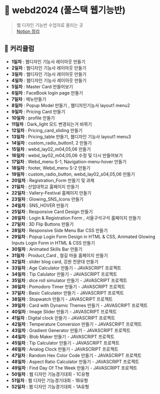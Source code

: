 # 🏁 webd2024 (풀스택 웹기능반) 
> 웹 디자인 기능반 수업자료 올리는 곳 <br>
> <a href="https://dlclfh.notion.site/2654f9a3f89543ff9055e2e0e91271c1?pvs=4" target="_blank">Notion 정리</a>

## 🚩 커리큘럼
- **1일차** : 웹디자인 기능사 레이아웃 만들기
- **2일차** : 웹디자인 기능사 레이아웃 만들기
- **3일차** : 웹디자인 기능사 레이아웃 만들기
- **4일차** : 웹디자인 기능사 레이아웃 만들기 
- **5일차** : Master Card 만들어보기
- **6일차** : FaceBook login page 만들기
- **7일차** : 메뉴만들기
- **8일차** : Popup Model 만들기 , 웹디자인기능사 layout1 menu2
- **9일차** : Pricing Card 만들기
- **10일차** : profile 만들기
- **11일차** : Dark_light 모드 변경되는거 바뀌기
- **12일차** : Pricing_card_sliding 만들기
- **13일차** : Pricing_table 만들기, 웹디자인 기능사 layout1 menu3
- **14일차** : custom_radio_button1, 2 만들기
- **15일차** : webd_lay02_m04,05,06 만들기
- **16일차** : webd_lay02_m04,05,06 수정 및 다시 만들어보기
- **17일차** : Webd_menu S-1, Navigation-menu-hover 만들기
- **18일차** : footer, Webd_menu S-2 만들기
- **19일차** : custom_radio_button, webd_lay02_s04,05,06 만들기
- **20일차** : Registration_Form 만들기 및 과제
- **21일차** : 산업대학교 홈페이지 만들기
- **22일차** : Vallery-Festival 홈페이지 만들기
- **23일차** : Glowing_SNS_Icons 만들기
- **24일차** : SNS_HOVER 만들기
- **25일차** : Responsive Card Design 만들기
- **26일차** : Login & Registration Form , 서울구석구석 홈페이지 만들기
- **27일차** : 3D Flip Buttons 만들기
- **28일차** : Responsive Side Menu Bar CSS 만들기
- **29일차** : Popup Login Form Design in HTML & CSS, Animated Glowing Inputs Login Form in HTML & CSS 만들기
- **30일차** : Animated Skills Bar 만들기
- **31일차** : Product_Card , 철길 마을 홈페이지 만들기
- **32일차** : slider blog card, 강원 천문대 만들기
- **33일차** : Age Calculator 만들기 - JAVASCRIPT 프로젝트
- **34일차** : Tip Calulator 만들기 - JAVASCRIPT 프로젝트
- **35일차** : dice roll simulator 만들기 - JAVASCRIPT 프로젝트
- **36일차** : Pomodoro Timer 만들기 - JAVASCRIPT 프로젝트
- **37일차** : Basic Calculator 만들기 - JAVASCRIPT 프로젝트
- **38일차** : Stopwatch 만들기 - JAVASCRIPT 프로젝트
- **39일차** : Card with Dynamic Themes 만들기 - JAVASCRIPT 프로젝트
- **40일차** : Image Slider 만들기 - JAVASCRIPT 프로젝트
- **41일차** : Digital clock 만들기 - JAVASCRIPT 프로젝트
- **42일차** : Temperature Conversion 만들기 - JAVASCRIPT 프로젝트
- **43일차** : Gradient Generator 만들기 - JAVASCRIPT 프로젝트
- **44일차** : Blob Maker 만들기 - JAVASCRIPT 프로젝트
- **45일차** : Tip Calculator 만들기 - JAVASCRIPT 프로젝트
- **46일차** : Analog Clock 만들기 - JAVASCRIPT 프로젝트
- **47일차** : Random Hex Color Code 만들기 - JAVASCRIPT 프로젝트
- **48일차** : Aspect Ratio Calculator 만들기 - JAVASCRIPT 프로젝트
- **49일차** : Find Day Of The Week 만들기 - JAVASCRIPT 프로젝트
- **50일차** : 웹 디자인 기능경기대회 - 1C유형
- **51일차** : 웹 디자인 기능경기대회 - 1B유형
- **52일차** : 웹 디자인 기능경기대회 - 1A유형


